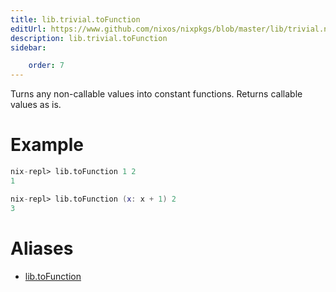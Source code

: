 ```yaml
---
title: lib.trivial.toFunction
editUrl: https://www.github.com/nixos/nixpkgs/blob/master/lib/trivial.nix#L617C5
description: lib.trivial.toFunction
sidebar:

    order: 7
---
```


Turns any non-callable values into constant functions.
Returns callable values as is.

# Example

```nix
nix-repl> lib.toFunction 1 2
1

nix-repl> lib.toFunction (x: x + 1) 2
3
```


# Aliases

- [lib.toFunction](./reference/lib/lib-toFunction)


